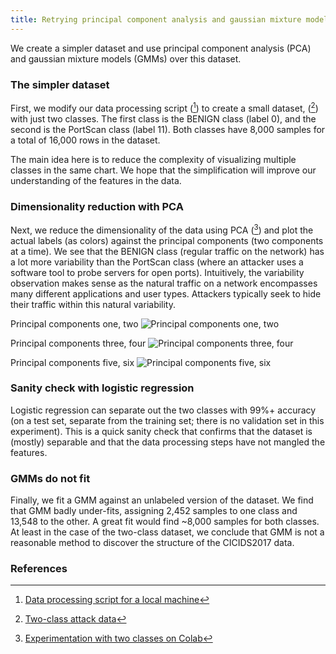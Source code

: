 ```yaml
---
title: Retrying principal component analysis and gaussian mixture models
---
```

We create a simpler dataset and use principal component analysis (PCA) and gaussian mixture models (GMMs) over this dataset.

### The simpler dataset
First, we modify our data processing script ([^scripts1]) to create a small dataset, ([^data3]) with just two classes. The first class is the BENIGN class (label 0), and the second is the PortScan class (label 11). Both classes have 8,000 samples for a total of 16,000 rows in the dataset.

The main idea here is to reduce the complexity of visualizing multiple classes in the same chart. We hope that the simplification will improve our understanding of the features in the data.
 
### Dimensionality reduction with PCA
Next, we reduce the dimensionality of the data using PCA ([^colab6]) and plot the actual labels (as colors) against the principal components (two components at a time). We see that the BENIGN class (regular traffic on the network) has a lot more variability than the PortScan class (where an attacker uses a software tool to probe servers for open ports). Intuitively, the variability observation makes sense as the natural traffic on a network encompasses many different applications and user types. Attackers typically seek to hide their traffic within this natural variability.

Principal components one, two
![Principal components one, two](/CICIDS/assets/images/2020-11-17-twoclass-1.png)

Principal components three, four
![Principal components three, four](/CICIDS/assets/images/2020-11-17-twoclass-2.png)

Principal components five, six
![Principal components five, six](/CICIDS/assets/images/2020-11-17-twoclass-3.png)

### Sanity check with logistic regression
Logistic regression can separate out the two classes with 99%+ accuracy (on a test set, separate from the training set; there is no validation set in this experiment). This is a quick sanity check that confirms that the dataset is (mostly) separable and that the data processing steps have not mangled the features.

### GMMs do not fit
Finally, we fit a GMM against an unlabeled version of the dataset. We find that GMM badly under-fits, assigning 2,452 samples to one class and 13,548 to the other. A great fit would find ~8,000 samples for both classes. At least in the case of the two-class dataset, we conclude that GMM is not a reasonable method to discover the structure of the CICIDS2017 data.

### References
[^scripts1]: [Data processing script for a local machine](https://github.com/r-dube/CICIDS/blob/main/scripts/ids_utils.py)
[^data3]: [Two-class attack data](https://github.com/r-dube/CICIDS/blob/main/MachineLearningCVE/processed/twoclass-cicids2017.csv)
[^colab6]: [Experimentation with two classes on Colab](https://github.com/r-dube/CICIDS/blob/main/ids_twoclass.ipynb)
